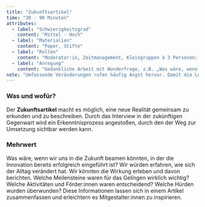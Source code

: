 ```yaml
---
title: "Zukunftsartikel"
time: "30 - 90 Minuten"
attributes:
  - label: "Schwierigkeitsgrad"
    content: "Mittel - Hoch"
  - label: "Materialien"
    content: "Paper, Stifte"
  - label: "Rollen"
    content: "Moderator:in, Zeitmanagement, Kleingruppen à 3 Personen: Reporter:in, Redakteur:in, *Gesprächspartner:in der Zukunft*"
  - label: "Anregung"
    content: "Gedankliche Arbeit mit Wunderfrage, z.B. „Was wäre, wenn ...“ abschließen und den Blick für den weiteren Weg schärfen."
note: "Umfassende Veränderungen rufen häufig Angst hervor. Damit die Lust am Neuen geweckt werden kann, muss das Denken und Führen aus der Zukunft geübt werden. Die *Theory U* des MIT Managementforschers O. Scharmer fördert diese Herangehensweise ganz besonders."
---
```


### Was und wofür?

Der **Zukunftsartikel** macht es möglich, eine neue Realität gemeinsam zu erkunden und zu beschreiben. Durch das Interview in der zukünftigen Gegenwart wird ein Erkenntnisprozess angestoßen, durch den der Weg zur Umsetzung sichtbar werden kann.

### Mehrwert

Was wäre, wenn wir uns in die Zukunft beamen könnten, in der die Innovation bereits erfolgreich eingeführt ist? Wir würden erfahren, wie sich der Alltag verändert hat. Wir könnten die Wirkung erleben und davon berichten. Welche Meilensteine waren für das Gelingen wirklich wichtig? Welche Aktivitäten und Förder:innen waren entscheidend? Welche Hürden wurden überwunden? Diese Informationen lassen sich in einem Artikel zusammenfassen und erleichtern es Mitgestalter:innen zu inspirieren.

